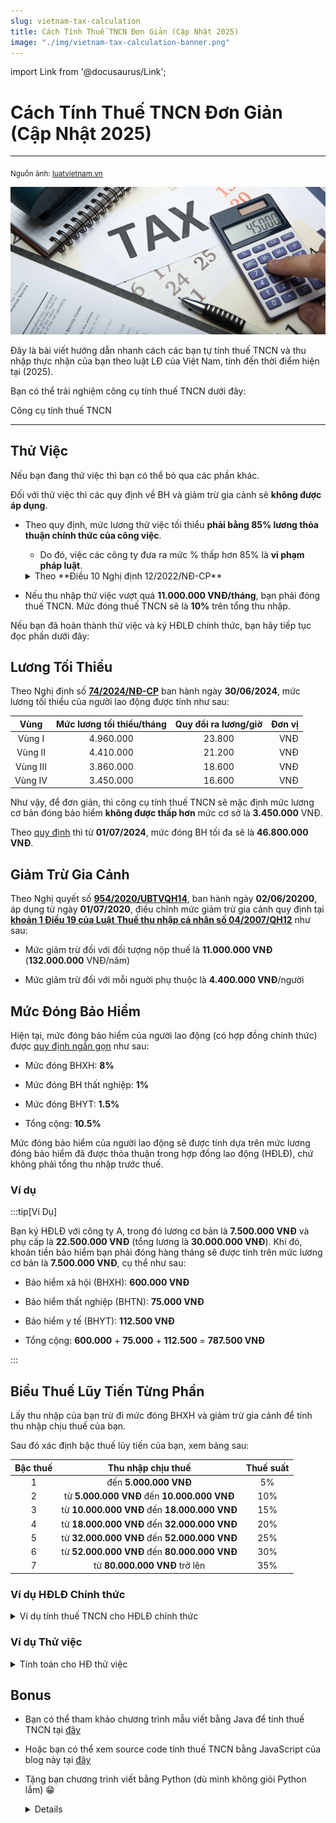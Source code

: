 ```yaml
---
slug: vietnam-tax-calculation
title: Cách Tính Thuế TNCN Đơn Giản (Cập Nhật 2025)
image: "./img/vietnam-tax-calculation-banner.png"
---
```


import Link from '@docusaurus/Link';

# Cách Tính Thuế TNCN Đơn Giản (Cập Nhật 2025)

<hr />

<sub>Nguồn ảnh: [luatvietnam.vn](https://english.luatvietnam.vn/latest-news/2-cases-are-ineligible-for-personal-income-tax-exemption-in-house-trading-4727-97267-article.html)</sub>

![img.png](img/vietnam-tax-calculation-banner.png)

Đây là bài viết hướng dẫn nhanh cách các bạn tự tính thuế TNCN và thu nhập thực nhận của bạn theo luật LĐ của Việt Nam, tính đến thời điểm hiện tại (2025).

Bạn có thể trải nghiệm công cụ tính thuế TNCN dưới đây:

<Link style={{'margin-bottom': '1em', 'margin-left': 'auto', 'margin-right': 'auto'}} to='/tax-calculator' className='button button--outline button--primary button--lg button--block' className='button button--outline button--primary button--lg button--block'>Công cụ tính thuế TNCN</Link>

<hr />

## Thử Việc

Nếu bạn đang thử việc thì bạn có thể bỏ qua các phần khác.

Đối với thử việc thì các quy định về BH và giảm trừ gia cảnh sẽ **không được áp dụng**.

* Theo quy định, mức lương thử việc tối thiểu **phải bằng 85% lương thỏa thuận chính thức của công việc**.

    * Do đó, việc các công ty đưa ra mức % thấp hơn 85% là **vi phạm pháp luật**.

    <details>

    <summary>Theo **Điều 10 Nghị định 12/2022/NĐ-CP**</summary>

    Phạt tiền từ **500.000 đồng** đến **1.000.000 đồng** đối với người sử dụng lao động có một trong các hành vi sau đây:

    a. Yêu cầu thử việc đối với người lao động làm việc theo hợp đồng lao động có thời hạn dưới **01** tháng;

    b. Không thông báo kết quả thử việc cho người lao động theo quy định.

    Phạt tiền từ **2.000.000 đồng** đến **5.000.000 đồng** đối với người sử dụng lao động có một trong các hành vi sau đây:

    a. Yêu cầu người lao động thử việc quá **01** lần đối với một công việc;

    b. Thử việc quá thời gian quy định;

    c. Trả lương cho người lao động trong thời gian thử việc thấp hơn **85%** mức lương của công việc đó;

    d. Không giao kết hợp đồng lao động với người lao động khi thử việc đạt yêu cầu đối với trường hợp hai bên có giao kết hợp đồng thử việc.

    **Tham khảo**: https://thuvienphapluat.vn/van-ban/Lao-dong-Tien-luong/Nghi-dinh-12-2022-ND-CP-xu-phat-vi-pham-hanh-chinh-lao-dong-bao-hiem-nguoi-lam-viec-nuoc-ngoai-479312.aspx?anchor=dieu_10

    </details>

* Nếu thu nhập thử việc vượt quá **11.000.000 VNĐ/tháng**, bạn phải đóng thuế TNCN. Mức đóng thuế TNCN sẽ là **10%** trên tổng thu nhập.

Nếu bạn đã hoàn thành thử việc và ký HĐLĐ chính thức, bạn hãy tiếp tục đọc phần dưới đây:

## Lương Tối Thiểu

Theo Nghị định số [**74/2024/NĐ-CP**](https://thuvienphapluat.vn/van-ban/Lao-dong-Tien-luong/Nghi-dinh-74-2024-ND-CP-muc-luong-toi-thieu-lao-dong-lam-viec-theo-hop-dong-603278.aspx) ban hành ngày **30/06/2024**, mức lương tối thiểu của người lao động được tính như sau:

|    Vùng    | Mức lương tối thiểu/tháng | Quy đổi ra lương/giờ | Đơn vị |
|:----------:|:-------------------------:|:--------------------:|-------:|
|   Vùng I   |         4.960.000         |        23.800        |    VNĐ |
|  Vùng II   |         4.410.000         |        21.200        |    VNĐ |
|  Vùng III  |         3.860.000         |        18.600        |    VNĐ |
|  Vùng IV   |         3.450.000         |        16.600        |    VNĐ |

Như vậy, để đơn giản, thì công cụ tính thuế TNCN sẽ mặc định mức lương cơ bản đóng bảo hiểm **không được thấp hơn** mức cơ sở là **3.450.000** VNĐ.

Theo [quy định](https://thuvienphapluat.vn/phap-luat/ho-tro-phap-luat/cach-tinh-muc-luong-dong-bhxh-tu-01-7-2024-khi-tang-luong-toi-thieu-vung-cong-thuc-tinh-luong-dong--163276.html) thì từ **01/07/2024**, mức đóng BH tối đa sẽ là **46.800.000 VNĐ**.

## Giảm Trừ Gia Cảnh

Theo Nghị quyết số [**954/2020/UBTVQH14**](https://thuvienphapluat.vn/van-ban/Thue-Phi-Le-Phi/Nghi-quyet-954-2020-UBTVQH14-dieu-chinh-muc-giam-tru-gia-canh-cua-thue-thu-nhap-ca-nhan-444106.aspx), ban hành ngày **02/06/20200**, áp dụng từ ngày **01/07/2020**, điều chỉnh mức giảm trừ gia cảnh quy định tại [**khoản 1 Điều 19 của Luật Thuế thu nhập cá nhân số 04/2007/QH12**](https://luatvietnam.vn/thue/luat-thue-thu-nhap-ca-nhan-2007-33914-d1.html) như sau:

* Mức giảm trừ đối với đối tượng nộp thuế là **11.000.000 VNĐ** (**132.000.000** VNĐ/năm)

* Mức giảm trừ đối với mỗi nguời phụ thuộc là **4.400.000 VNĐ**/người

## Mức Đóng Bảo Hiểm

Hiện tại, mức đóng bảo hiểm của người lao động (có hợp đồng chính thức) được [quy định ngắn gọn](https://thuvienphapluat.vn/phap-luat/ho-tro-phap-luat/ty-le-dong-bhxh-bat-buoc-bhyt-bhtn-tu-ngay-0172025-chi-tiet-the-nao-ty-le-dong-bhxh-tu-1-7-2025-co--218917.html) như sau:

* Mức đóng BHXH: **8%**

* Mức đóng BH thất nghiệp: **1%**

* Mức đóng BHYT: **1.5%**

* Tổng cộng: **10.5%**

Mức đóng bảo hiểm của người lao động sẽ được tính dựa trên mức lương đóng bảo hiểm đã được thỏa thuận trong hợp đồng lao động (HĐLĐ), chứ không phải tổng thu nhập trước thuế.

### Ví dụ

:::tip[Ví Dụ]

Bạn ký HĐLĐ với công ty A, trong đó lương cơ bản là **7.500.000 VNĐ** và phụ cấp là **22.500.000 VNĐ** (tổng lương là **30.000.000 VNĐ**). Khi đó, khoản tiền bảo hiểm bạn phải đóng hàng tháng sẽ được tính trên mức lương cơ bản là **7.500.000 VNĐ**, cụ thể như sau:

* Bảo hiểm xã hội (BHXH): **600.000 VNĐ**

* Bảo hiểm thất nghiệp (BHTN): **75.000 VNĐ**

* Bảo hiểm y tế (BHYT): **112.500 VNĐ**

* Tổng cộng: **600.000** + **75.000** + **112.500** = **787.500 VNĐ**

:::

## Biểu Thuế Lũy Tiến Từng Phần

Lấy thu nhập của bạn trừ đi mức đóng BHXH và giảm trừ gia cảnh để tính thu nhập chịu thuế của bạn.

Sau đó xác định bậc thuế lũy tiến của bạn, xem bảng sau:

| Bậc thuế |              Thu nhập chịu thuế              | Thuế suất |
|:--------:|:--------------------------------------------:|:---------:|
|    1     |            đến **5.000.000 VNĐ**             |    5%     |
|    2     | từ **5.000.000 VNĐ** đến **10.000.000 VNĐ**  |    10%    |
|    3     | từ **10.000.000 VNĐ** đến **18.000.000 VNĐ** |    15%    |
|    4     | từ **18.000.000 VNĐ** đến **32.000.000 VNĐ** |    20%    |
|    5     | từ **32.000.000 VNĐ** đến **52.000.000 VNĐ** |    25%    |
|    6     | từ **52.000.000 VNĐ** đến **80.000.000 VNĐ** |    30%    |
|    7     |        từ **80.000.000 VNĐ** trở lên         |    35%    |

### Ví dụ HĐLĐ Chính thức

<details>

<summary>Ví dụ tính thuế TNCN cho HĐLĐ chính thức</summary>

Lấy ví dụ ở phần [mức đóng bảo hiểm](#ví-dụ) ở trên, cộng thêm với có 1 người phụ thuộc (ví dụ bạn có con dưới 18 tuổi), ta có thu nhập chịu thuế của bạn là:

```
30000000 - 787500 - 11000000 - 1 * 4400000 = 13812500 (VNĐ)
```

Như vậy, thu nhập chịu thuế của bạn sẽ là **13.812.500 VNĐ**.

Như vậy, thu nhập của bạn thuộc vào **bậc 3** (từ **10.000.000 VNĐ** đến **18.000.000 VNĐ**)

Tổng cộng số tiền thuế bạn phải nộp là:

```text
5000000 * 5 / 100 + 5000000 * 10 / 100 + (13812500 - 10000000) * 15 / 100 = 1321875 (VNĐ)
```

Như vậy, thực lãnh của bạn sẽ là:

```text
30000000 - 787500 - 1321875 = 27890625 (VNĐ)
```

Bạn có thể xem tính toán:

|     ![tax-calculator](img/vietnam-tax-calculation-0001.png "Tính thuế HĐLĐ chính thức")      |
|:--------------------------------------------------------------------------------------------:|
| *Bạn có thể tự trải nghiệm việc tính thuế TNCN ở đường [link](/tax-calculator) đầu bài viết* |

</details>

### Ví dụ Thử việc

<details>

<summary>Tính toán cho HĐ thử việc</summary>

Nhưng nếu bạn đang thử việc với % lương thử việc là 85% thì sao?

Lương thử việc trước thuế sẽ là:

```text
30000000 * 85 / 100 = 25500000 (VNĐ)
```

Bạn phải nộp 10% vào thuế TNCN, do vậy, bạn sẽ phải nộp:

```text
25500000 * 10 / 100 = 2550000 (VNĐ)
```

Và thực lãnh của bạn sẽ là:

```text
25500000 - 2550000 = 22950000 (VNĐ)
```

Bạn có thể xem ảnh sau:

![tax-calculator-probation](img/vietnam-tax-calculation-0002.png "Tính thuế HĐ thử việc")

</details>

## Bonus

* Bạn có thể tham khảo chương trình mẫu viết bằng Java để tính thuế TNCN tại [đây](https://github.com/vulinh64/spring-base/tree/main/src/main/java/com/vulinh/service/taxcalculator)

* Hoặc bạn có thể xem source code tính thuế TNCN bằng JavaScript của blog này tại [đây](https://raw.githubusercontent.com/vulinh64/vulinh64.github.io/refs/heads/main/src/pages/tax-calculator.jsx)

* Tặng bạn chương trình viết bằng Python (dù mình không giỏi Python lắm) 😁

    <details>
    
    ```python showLineNumbers
    # Constants for tax calculation
    INSURANCE_RATES = {
        "social": 0.08,
        "health": 0.015,
        "unemployment": 0.01,
    }
    
    NON_TAXABLE_INCOME_DEDUCTION = 11_000_000
    DEDUCTION_PER_DEPENDANT = 4_400_000
    PROBATION_TAX_RATE = 0.1
    MINIMUM_BASIC_SALARY = 3_450_000
    MAXIMUM_BASIC_SALARY = 46_800_000
    MINIMUM_PROBATION_PERCENTAGE = 85
    MAXIMUM_PROBATION_PERCENTAGE = 100
    
    TAX_LEVELS = [
        {"threshold": 0, "rate": 0.0},
        {"threshold": 5_000_000, "rate": 0.05},
        {"threshold": 10_000_000, "rate": 0.10},
        {"threshold": 18_000_000, "rate": 0.15},
        {"threshold": 32_000_000, "rate": 0.20},
        {"threshold": 52_000_000, "rate": 0.25},
        {"threshold": 80_000_000, "rate": 0.30},
        {"threshold": float('inf'), "rate": 0.35}
    ]
    
    
    def calculate_vietnam_tax(base_salary, gross_salary, number_of_dependants, 
                             is_probation=False, probation_percentage=100):
        """
        Calculate Vietnam tax based on salary and personal information.
        
        Args:
            base_salary (float): Basic salary amount
            gross_salary (float): Gross salary amount
            number_of_dependants (int): Number of dependants
            is_probation (bool): Whether employee is on probation
            probation_percentage (float): Percentage of salary during probation
            
        Returns:
            dict: Dictionary containing tax calculation results
        """
        # Cap basic salary at MAXIMUM_BASIC_SALARY for calculations
        capped_base_salary = min(base_salary, MAXIMUM_BASIC_SALARY)
    
        if is_probation:
            probation_salary = gross_salary * (probation_percentage / 100)
            taxed_amount = (0 if probation_salary < 11_000_000.0 
                           else round(probation_salary * PROBATION_TAX_RATE))
            net_salary = probation_salary - taxed_amount
    
            return {
                "insurance_amount": 0,
                "taxed_amount": taxed_amount,
                "net_salary": round(net_salary),
                "is_probation": True,
                "probation_salary": round(probation_salary),
                "capped_base_salary": round(capped_base_salary),
            }
    
        # Calculate insurance amounts
        social_insurance = capped_base_salary * INSURANCE_RATES["social"]
        health_insurance = capped_base_salary * INSURANCE_RATES["health"]
        unemployment_insurance = capped_base_salary * INSURANCE_RATES["unemployment"]
        insurance_amount = social_insurance + health_insurance + unemployment_insurance
    
        # Calculate pre-tax salary and deductions
        pretax_salary = gross_salary - insurance_amount
        dependant_deduction = number_of_dependants * DEDUCTION_PER_DEPENDANT
    
        taxable_income = pretax_salary - NON_TAXABLE_INCOME_DEDUCTION - dependant_deduction
    
        if taxable_income < 0:
            taxable_income = 0
    
        # Calculate progressive tax
        tax_amount = 0
        tax_level_ordinal = 0
    
        while tax_level_ordinal < len(TAX_LEVELS) - 1:
            current_level = TAX_LEVELS[tax_level_ordinal]
            next_level = TAX_LEVELS[tax_level_ordinal + 1]
            delta_to_next_level = taxable_income - current_level["threshold"]
    
            if delta_to_next_level <= 0:
                break
    
            delta = (delta_to_next_level if taxable_income < next_level["threshold"] 
                    else next_level["threshold"] - current_level["threshold"])
    
            if delta > 0:
                tax_amount += delta * next_level["rate"]
    
            tax_level_ordinal += 1
    
        net_salary = gross_salary - insurance_amount - tax_amount
    
        return {
            "insurance_amount": round(insurance_amount),
            "taxed_amount": round(tax_amount),
            "net_salary": round(net_salary),
            "is_probation": False,
            "capped_base_salary": round(capped_base_salary),
        }
    
    
    class TaxCalculator:
        """
        A class to handle tax calculations with form-like state management.
        """
        
        def __init__(self):
            self.form_data = {
                "basic_salary": "",
                "gross_salary": "",
                "dependants": 0,
                "on_probation": False,
                "probation_percentage": "",
            }
            self.errors = {}
            self.warnings = {}
            self.result = None
        
        def set_form_data(self, **kwargs):
            """Update form data with provided keyword arguments."""
            for key, value in kwargs.items():
                if key in self.form_data:
                    self.form_data[key] = value
        
        def calculate(self):
            """Calculate tax based on current form data."""
            try:
                basic_salary = float(self.form_data["basic_salary"]) if self.form_data["basic_salary"] else 0
                gross_salary = float(self.form_data["gross_salary"]) if self.form_data["gross_salary"] else 0
                dependants = int(self.form_data["dependants"])
                on_probation = self.form_data["on_probation"]
                probation_percentage = (float(self.form_data["probation_percentage"]) 
                                      if self.form_data["probation_percentage"] else 100)
                
                self.result = calculate_vietnam_tax(
                    basic_salary, gross_salary, dependants, on_probation, probation_percentage
                )
                return self.result
                
            except ValueError as e:
                self.errors["calculation"] = f"Invalid input: {e}"
                return None
    
    
    def get_user_input():
        """Get tax calculation inputs from user via keyboard."""
        print("=== Vietnam Tax Calculator ===")
        print("Enter your salary information:")
        
        try:
            # Get basic salary
            while True:
                basic_salary_str = input("Basic salary (VND): ").strip().replace(",", "").replace(".", "")
                if basic_salary_str.isdigit():
                    basic_salary = float(basic_salary_str)
                    break
                print("Please enter a valid number for basic salary.")
            
            # Get gross salary
            while True:
                gross_salary_str = input("Gross salary (VND): ").strip().replace(",", "").replace(".", "")
                if gross_salary_str.isdigit():
                    gross_salary = float(gross_salary_str)
                    break
                print("Please enter a valid number for gross salary.")
            
            # Get number of dependants
            while True:
                dependants_str = input("Number of dependants (0 if none): ").strip()
                if dependants_str.isdigit():
                    dependants = int(dependants_str)
                    break
                print("Please enter a valid number for dependants.")
            
            # Ask if on probation
            while True:
                probation_input = input("Are you on probation? (y/n): ").strip().lower()
                if probation_input in ['y', 'yes']:
                    on_probation = True
                    break
                elif probation_input in ['n', 'no']:
                    on_probation = False
                    break
                print("Please enter 'y' for yes or 'n' for no.")
            
            # Get probation percentage if on probation
            probation_percentage = 100
            if on_probation:
                while True:
                    prob_perc_str = input("Probation percentage (85-100%): ").strip()
                    try:
                        probation_percentage = float(prob_perc_str)
                        if MINIMUM_PROBATION_PERCENTAGE <= probation_percentage <= MAXIMUM_PROBATION_PERCENTAGE:
                            break
                        else:
                            print(f"Please enter a percentage between {MINIMUM_PROBATION_PERCENTAGE}% and {MAXIMUM_PROBATION_PERCENTAGE}%.")
                    except ValueError:
                        print("Please enter a valid number for probation percentage.")
            
            return basic_salary, gross_salary, dependants, on_probation, probation_percentage
        
        except KeyboardInterrupt:
            print("\n\nCalculation cancelled by user.")
            return None
    
    
    def display_results(result):
        """Display the tax calculation results in a formatted way."""
        print("\n" + "="*50)
        print("TAX CALCULATION RESULTS")
        print("="*50)
        
        if result["is_probation"]:
            print(f"Status: On Probation")
            print(f"Probation Salary: {result['probation_salary']:,} VND")
            print(f"Insurance Amount: {result['insurance_amount']:,} VND")
            print(f"Tax Amount: {result['taxed_amount']:,} VND")
            print(f"Net Salary: {result['net_salary']:,} VND")
        else:
            print(f"Status: Regular Employee")
            print(f"Capped Base Salary: {result['capped_base_salary']:,} VND")
            print(f"Insurance Amount: {result['insurance_amount']:,} VND")
            print(f"Tax Amount: {result['taxed_amount']:,} VND")
            print(f"Net Salary: {result['net_salary']:,} VND")
        
        print("="*50)
    
    
    def main():
        """Main function to run the interactive tax calculator."""
        while True:
            user_input = get_user_input()
            
            if user_input is None:  # User cancelled
                break
                
            basic_salary, gross_salary, dependants, on_probation, probation_percentage = user_input
            
            # Calculate tax
            result = calculate_vietnam_tax(
                base_salary=basic_salary,
                gross_salary=gross_salary,
                number_of_dependants=dependants,
                is_probation=on_probation,
                probation_percentage=probation_percentage
            )
            
            # Display results
            display_results(result)
            
            # Ask if user wants to calculate again
            while True:
                again = input("\nWould you like to calculate for another person? (y/n): ").strip().lower()
                if again in ['y', 'yes']:
                    print("\n" + "-"*50 + "\n")
                    break
                elif again in ['n', 'no']:
                    print("Thank you for using Vietnam Tax Calculator!")
                    return
                print("Please enter 'y' for yes or 'n' for no.")
    
    
    # Example usage:
    if __name__ == "__main__":
        # Run the interactive calculator
        main()
    ```
    
    </details>